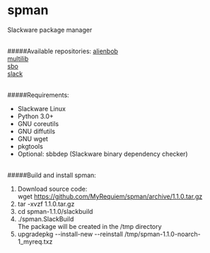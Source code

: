 # spman
Slackware package manager
<br><br>

#####Available repositories:
[alienbob](http://taper.alienbase.nl/mirrors/people/alien/sbrepos/)<br>
[multilib](http://www.slackware.com/~alien/multilib/)<br>
[sbo](http://slackbuilds.org/slackbuilds/)<br>
[slack](http://ftp.osuosl.org/.2/slackware/)
<br><br>

#####Requirements:
* Slackware Linux
* Python 3.0+
* GNU coreutils
* GNU diffutils
* GNU wget
* pkgtools
* Optional: sbbdep (Slackware binary dependency checker)
<br><br>

#####Build and install spman:
1) Download source code:<br>
   wget https://github.com/MyRequiem/spman/archive/1.1.0.tar.gz<br>
2) tar -xvzf 1.1.0.tar.gz<br>
3) cd spman-1.1.0/slackbuild<br>
4) ./spman.SlackBuild<br>
    The package will be created in the /tmp directory<br>
5) upgradepkg --install-new --reinstall /tmp/spman-1.1.0-noarch-1_myreq.txz
<br>
